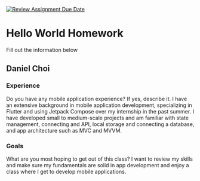 [![Review Assignment Due Date](https://classroom.github.com/assets/deadline-readme-button-24ddc0f5d75046c5622901739e7c5dd533143b0c8e959d652212380cedb1ea36.svg)](https://classroom.github.com/a/Z9e-1B4b)
# Hello World Homework

Fill out the information below

## Daniel Choi

### Experience

Do you have any mobile application experience? If yes, describe it.
I have an extensive background in mobile application development, specializing in Flutter and using Jetpack Compose over my internship in the past summer.  I have developed 
small to medium-scale projects and am familiar with state management, connecting and API, local storage and connecting a database, and app architecture such as MVC and MVVM.
### Goals

What are you most hoping to get out of this class?
I want to review my skills and make sure my fundamentals are solid in app development and enjoy a class where I get to develop mobile applications.
